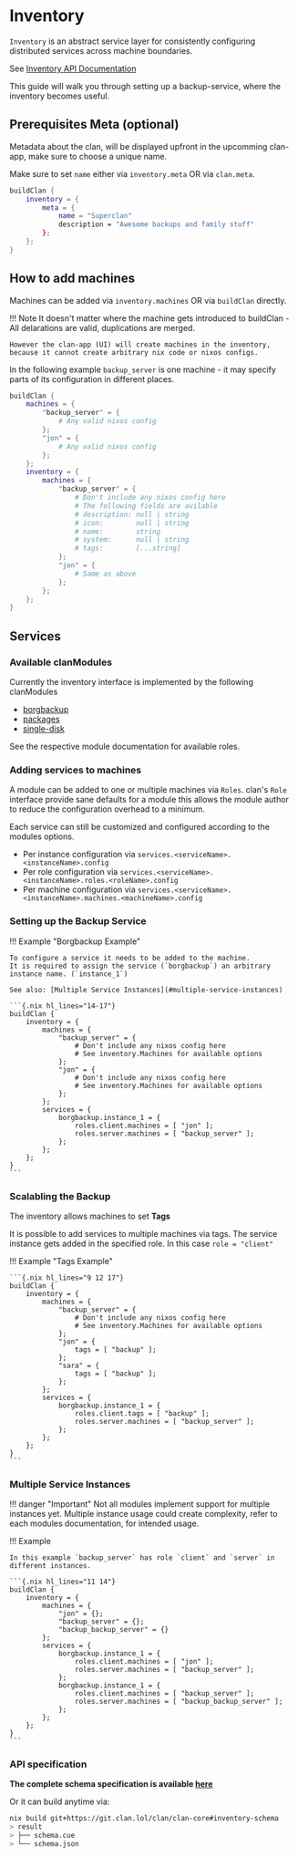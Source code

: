 # Inventory

`Inventory` is an abstract service layer for consistently configuring distributed services across machine boundaries.

See [Inventory API Documentation](../reference/nix-api/inventory.md)

This guide will walk you through setting up a backup-service, where the inventory becomes useful.

## Prerequisites Meta (optional)

Metadata about the clan, will be displayed upfront in the upcomming clan-app, make sure to choose a unique name.

Make sure to set `name` either via `inventory.meta` OR via `clan.meta`.

```{.nix hl_lines="3-8"}
buildClan {
    inventory = {
        meta = {
            name = "Superclan"
            description = "Awesome backups and family stuff"
        };
    };
}
```

## How to add machines

Machines can be added via `inventory.machines` OR via `buildClan` directly.

!!! Note
    It doesn't matter where the machine gets introduced to buildClan - All delarations are valid, duplications are merged.

    However the clan-app (UI) will create machines in the inventory, because it cannot create arbitrary nix code or nixos configs.

In the following example `backup_server` is one machine - it may specify parts of its configuration in different places.

```{.nix hl_lines="3-5 12-20"}
buildClan {
    machines = {
        "backup_server" = {
            # Any valid nixos config
        };
        "jon" = {
            # Any valid nixos config
        };
    };
    inventory = {
        machines = {
            "backup_server" = {
                # Don't include any nixos config here
                # The following fields are avilable
                # description: null | string
                # icon:        null | string
                # name:        string
                # system:      null | string
                # tags:        [...string]
            };
            "jon" = {
                # Same as above
            };
        };
    };
}
```

## Services

### Available clanModules

Currently the inventory interface is implemented by the following clanModules

- [borgbackup](../reference/clanModules/borgbackup.md)
- [packages](../reference/clanModules/packages.md)
- [single-disk](../reference/clanModules/single-disk.md)

See the respective module documentation for available roles.

### Adding services to machines

A module can be added to one or multiple machines via `Roles`. clan's `Role` interface provide sane defaults for a module this allows the module author to reduce the configuration overhead to a minimum.

Each service can still be customized and configured according to the modules options.

- Per instance configuration via `services.<serviceName>.<instanceName>.config`
- Per role configuration via `services.<serviceName>.<instanceName>.roles.<roleName>.config`
- Per machine configuration via `services.<serviceName>.<instanceName>.machines.<machineName>.config`

### Setting up the Backup Service

!!! Example "Borgbackup Example"

    To configure a service it needs to be added to the machine.
    It is required to assign the service (`borgbackup`) an arbitrary instance name. (`instance_1`)

    See also: [Multiple Service Instances](#multiple-service-instances)

    ```{.nix hl_lines="14-17"}
    buildClan {
        inventory = {
            machines = {
                "backup_server" = {
                    # Don't include any nixos config here
                    # See inventory.Machines for available options
                };
                "jon" = {
                    # Don't include any nixos config here
                    # See inventory.Machines for available options
                };
            };
            services = {
                borgbackup.instance_1 = {
                    roles.client.machines = [ "jon" ];
                    roles.server.machines = [ "backup_server" ];
                };
            };
        };
    }
    ```

### Scalabling the Backup

The inventory allows machines to set **Tags**

It is possible to add services to multiple machines via tags. The service instance gets added in the specified role. In this case `role = "client"`

!!! Example "Tags Example"

    ```{.nix hl_lines="9 12 17"}
    buildClan {
        inventory = {
            machines = {
                "backup_server" = {
                    # Don't include any nixos config here
                    # See inventory.Machines for available options
                };
                "jon" = {
                    tags = [ "backup" ];
                };
                "sara" = {
                    tags = [ "backup" ];
                };
            };
            services = {
                borgbackup.instance_1 = {
                    roles.client.tags = [ "backup" ];
                    roles.server.machines = [ "backup_server" ];
                };
            };
        };
    }
    ```

### Multiple Service Instances

!!! danger "Important"
    Not all modules implement support for multiple instances yet.
    Multiple instance usage could create complexity, refer to each modules documentation, for intended usage.

!!! Example

    In this example `backup_server` has role `client` and `server` in different instances.

    ```{.nix hl_lines="11 14"}
    buildClan {
        inventory = {
            machines = {
                "jon" = {};
                "backup_server" = {};
                "backup_backup_server" = {}
            };
            services = {
                borgbackup.instance_1 = {
                    roles.client.machines = [ "jon" ];
                    roles.server.machines = [ "backup_server" ];
                };
                borgbackup.instance_1 = {
                    roles.client.machines = [ "backup_server" ];
                    roles.server.machines = [ "backup_backup_server" ];
                };
            };
        };
    }
    ```

### API specification

**The complete schema specification is available [here](../reference/nix-api/inventory.md)**

Or it can build anytime via:

```sh
nix build git+https://git.clan.lol/clan/clan-core#inventory-schema
> result
> ├── schema.cue
> └── schema.json
```
